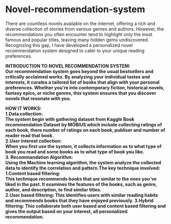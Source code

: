 # Novel-recommendation-system<br>
There are countless novels available on the internet, offering a rich and diverse collection of stories 
from various genres and authors. However, the recommendations you often encounter tend to highlight only 
the most famous and popular titles, leaving many hidden gems undiscovered. Recognizing this gap, I have
developed a personalized novel recommendation system designed to cater to your unique reading preferences.

<b>INTRODUCTION TO NOVEL RECOMMENDATION SYSTEM:<b><br>
 Our recommendation system goes beyond the usual bestsellers and critically acclaimed works. By analyzing
 your individual tastes and interests, it curates a tailored list of books that align with your personal 
 preferences. Whether you're into contemporary fiction, historical novels, fantasy epics, or niche genres,
 this system ensures that you discover novels that resonate with you.

<b>HOW IT WORKS:<b><br>
1.Data collection:<br>
The system begin with gathering dataset from Kaggle Book recommendation Dataset by MÖBIUS which include collecting ratings of each book, there number of ratings on each book,
publiser and number of reader read that book.<br>
2.User interest collection:<br>
When you first use the system, it collects information as to what type of book you read and some books as to what type of book you like.<br>
3. Recommandation Algorithm:<br>
Using the Machine learning algorithm, the system analyze the collected data to identify the correlation and pattern.The key technique involved:<br>
1.Content based filtering:<br>
 This technique recommends books that are similar to the ones you’ve liked in the past. It examines the features of the books, such as genre, author, and description, to find similar titles.<br>
2.User based filtering:
 This identifies users with similar reading habits and recommends books that they have enjoyed previously.
3.Hybrid filtering:
 This collaborate both user based and content based filtering and gives the output based on your interest, all personalized recommendation.
 

